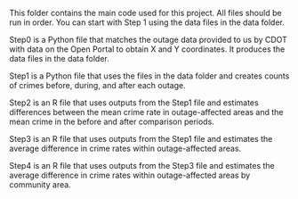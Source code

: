 This folder contains the main code used for this project.  All files should be run in order.  You can start with Step 1 using the data files in the data folder.

Step0 is a Python file that matches the outage data provided to us by CDOT with data on the Open Portal to obtain X and Y coordinates.  It produces the data files in the data folder.

Step1 is a Python file that uses the files in the data folder and creates counts of crimes before, during, and after each outage.

Step2 is an R file that uses outputs from the Step1 file and estimates differences between the mean crime rate in outage-affected areas and the mean crime in the before and after comparison periods.

Step3 is an R file that uses outputs from the Step1 file and estimates the average difference in crime rates within outage-affected areas.

Step4 is an R file that uses outputs from the Step3 file and estimates the average difference in crime rates within outage-affected areas by community area.
